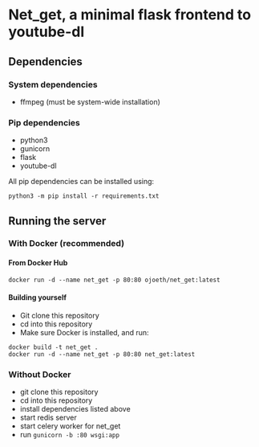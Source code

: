 # Net_get, a minimal flask frontend to youtube-dl
## Dependencies
### System dependencies
* ffmpeg (must be system-wide installation)

### Pip dependencies
* python3
* gunicorn
* flask
* youtube-dl 

All pip dependencies can be installed using:

```
python3 -m pip install -r requirements.txt
```

## Running the server

### With Docker (recommended)

#### From Docker Hub

```
docker run -d --name net_get -p 80:80 ojoeth/net_get:latest
```
#### Building yourself

* Git clone this repository
* cd into this repository
* Make sure Docker is installed, and run:

```
docker build -t net_get .
docker run -d --name net_get -p 80:80 net_get:latest
```

### Without Docker
* git clone this repository
* cd into this repository
* install dependencies listed above
* start redis server
* start celery worker for net_get
* run `gunicorn -b :80 wsgi:app`